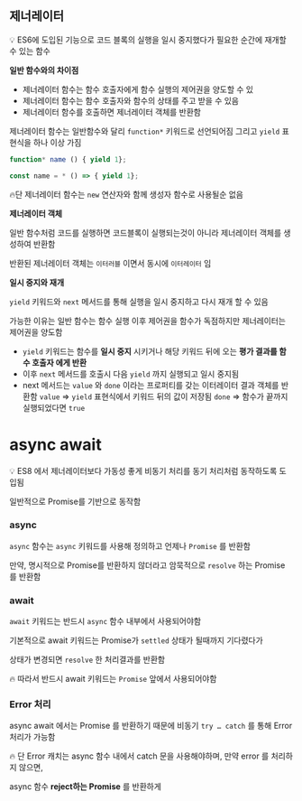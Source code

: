 ## 제너레이터

<aside>
💡 ES6에 도입된 기능으로 코드 블록의 실행을 일시 중지했다가 필요한 순간에 재개할 수 있는 함수

</aside>

**일반 함수와의 차이점**

- 제너레이터 함수는 함수 호출자에게 함수 실행의 제어권을 양도할 수 있
- 제너레이터 함수는 함수 호출자와 함수의 상태를 주고 받을 수 있음
- 제너레이터 함수를 호출하면 제너레이터 객체를 반환함

제너레이터 함수는 일반함수와 달리 `function*` 키워드로 선언되어짐 그리고 `yield` 표현식을 하나 이상 가짐

```jsx
function* name () { yield 1};

const name = * () => { yield 1};
```

🔥단 제너레이터 함수는 `new` 연산자와 함께 생성자 함수로 사용될순 없음

**제너레이터 객체**

일반 함수처럼 코드를 실행하면 코드블록이 실행되는것이 아니라 제너레이터 객체를 생성하여 반환함

반환된 제너레이터 객체는 `이터러블` 이면서 동시에 `이터레이터` 임

**일시 중지와 재개**

`yield` 키워드와 `next` 메서드를 통해 실행을 일시 중지하고 다시 재개 할 수 있음

가능한 이유는 일반 함수는 함수 실행 이후 제어권을 함수가 독점하지만 제너레이터는 제어권을 양도함

- `yield` 키워드는 함수를 **일시 중지** 시키거나 해당 키워드 뒤에 오는 **평가 결과를 함수 호출자 에게 반환**
- 이후 `next` 메서드를 호출시 다음 `yield` 까지 실행되고 일시 중지됨
- next 메서드는 `value` 와 `done` 이라는 프로퍼티를 갖는 이터레이터 결과 객체를 반환함
  `value` ⇒ `yield` 표현식에서 키워드 뒤의 값이 저장됨
  `done` ⇒ 함수가 끝까지 실행되었다면 `true`

# async await

<aside>
💡 ES8 에서 제너레이터보다 가동성 좋게 비동기 처리를 동기 처리처럼 동작하도록 도입됨

</aside>

일반적으로 Promise를 기반으로 동작함

### async

`async` 함수는 `async` 키워드를 사용해 정의하고 언제나 `Promise` 를 반환함

만약, 명시적으로 Promise를 반환하지 않더라고 암묵적으로 `resolve` 하는 Promise 를 반환함

### await

`await` 키워드는 반드시 `async` 함수 내부에서 사용되어야함

기본적으로 await 키워드는 Promise가 `settled` 상태가 될때까지 기다렸다가

상태가 변경되면 `resolve` 한 처리결과를 반환함

🔥 따라서 반드시 await 키워드는 `Promise` 앞에서 사용되어야함

### Error 처리

async await 에서는 Promise 를 반환하기 때문에 비동기 `try … catch` 를 통해 Error 처리가 가능함

🔥 단 Error 캐치는 async 함수 내에서 catch 문을 사용해야하며, 만약 error 를 처리하지 않으면,

async 함수 **reject하는 Promise** 를 반환하게
